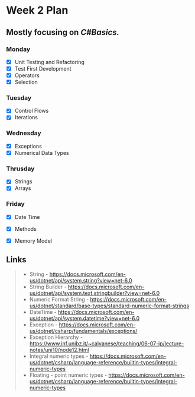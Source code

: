 # Week 2 Plan

## Mostly focusing on _C#Basics._

### Monday
- [x] Unit Testing and Refactoring
- [x] Test First Development
- [x] Operators
- [x] Selection

### Tuesday
- [x] Control Flows
- [x] Iterations

### Wednesday
- [x] Exceptions
- [x] Numerical Data Types

### Thrusday
- [x] Strings
- [x] Arrays

### Friday
- [x] Date Time
- [x] Methods
- [x] Memory Model



## Links
> - String - https://docs.microsoft.com/en-us/dotnet/api/system.string?view=net-6.0
> - String Builder - https://docs.microsoft.com/en-us/dotnet/api/system.text.stringbuilder?view=net-6.0
> - Numeric Format String - https://docs.microsoft.com/en-us/dotnet/standard/base-types/standard-numeric-format-strings 
> - DateTime - https://docs.microsoft.com/en-us/dotnet/api/system.datetime?view=net-6.0
> - Exception - https://docs.microsoft.com/en-us/dotnet/csharp/fundamentals/exceptions/
> - Exception Hierarchy - https://www.inf.unibz.it/~calvanese/teaching/06-07-ip/lecture-notes/uni10/node12.html
> - Integral numeric types - https://docs.microsoft.com/en-us/dotnet/csharp/language-reference/builtin-types/integral-numeric-types
> - Floating - point numeric types - https://docs.microsoft.com/en-us/dotnet/csharp/language-reference/builtin-types/integral-numeric-types

